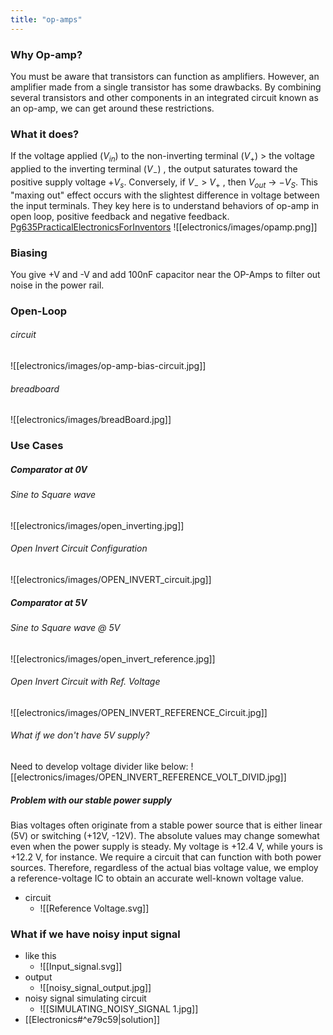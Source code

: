 ```yaml
---
title: "op-amps"
---
```


### Why Op-amp?
You must be aware that transistors can function as amplifiers. However, an amplifier made from a single transistor has some drawbacks. By combining several transistors and other components in an integrated circuit known as an op-amp, we can get around these restrictions.

### What it  does?
If the voltage applied ($V_{in}$) to the non-inverting terminal ($V_+$) > the voltage applied to the inverting terminal ($V_-$) , the output saturates toward the positive supply voltage $+V_s$. Conversely,  if $V_-$ >  $V_+$ , then $V_{out}$ -> $-V_S$.  This "maxing out" effect occurs with the slightest difference in voltage between the input terminals. They key here is to understand behaviors of op-amp in open loop, positive feedback and negative feedback.
[Pg635PracticalElectronicsForInventors](zotero://open-pdf/library/items/WMPQQ98V?page=664)
![[electronics/images/opamp.png]]


###   Biasing  
You give +V and -V and  add 100nF capacitor near the OP-Amps to filter out noise in the power rail. 

### Open-Loop
###### circuit
![[electronics/images/op-amp-bias-circuit.jpg]]

###### breadboard
![[electronics/images/breadBoard.jpg]]


### Use Cases
##### Comparator at 0V
######  Sine to Square wave
![[electronics/images/open_inverting.jpg]]
######  Open Invert Circuit Configuration
![[electronics/images/OPEN_INVERT_circuit.jpg]]

##### Comparator at 5V
######  Sine to Square wave @ 5V
![[electronics/images/open_invert_reference.jpg]]
######  Open Invert Circuit with Ref. Voltage
![[electronics/images/OPEN_INVERT_REFERENCE_Circuit.jpg]]

###### What if we don't have 5V supply?
 Need to develop voltage divider like below:
![[electronics/images/OPEN_INVERT_REFERENCE_VOLT_DIVID.jpg]]

##### Problem with our stable power supply 
Bias voltages often originate from a stable power source that is either linear (5V) or switching (+12V, -12V). The absolute values may change somewhat even when the power supply is steady. My voltage is +12.4 V, while yours is +12.2 V, for instance. We require a circuit that can function with both power sources. Therefore, regardless of the actual bias voltage value, we employ a reference-voltage IC to obtain an accurate well-known voltage value.
- circuit
	- ![[Reference Voltage.svg]]




### What if we have noisy input signal
- like this
	- ![[Input_signal.svg]]
- output
	- ![[noisy_signal_output.jpg]]
- noisy signal  simulating circuit
	-  ![[SIMULATING_NOISY_SIGNAL 1.jpg]]
-  [[Electronics#^e79c59|solution]]




<script defer src="https://cdn.commento.io/js/commento.js"></script>
<div id="commento"></div>